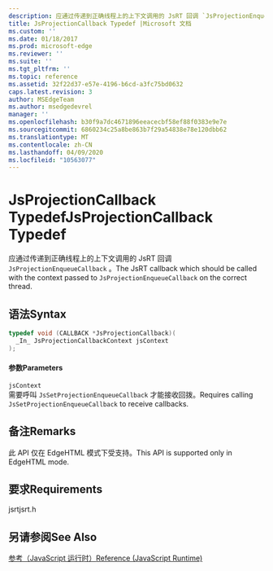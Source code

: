 ```yaml
---
description: 应通过传递到正确线程上的上下文调用的 JsRT 回调 `JsProjectionEnqueueCallback` 。
title: JsProjectionCallback Typedef |Microsoft 文档
ms.custom: ''
ms.date: 01/18/2017
ms.prod: microsoft-edge
ms.reviewer: ''
ms.suite: ''
ms.tgt_pltfrm: ''
ms.topic: reference
ms.assetid: 32f22d37-e57e-4196-b6cd-a3fc75bd0632
caps.latest.revision: 3
author: MSEdgeTeam
ms.author: msedgedevrel
manager: ''
ms.openlocfilehash: b30f9a7dc4671896eeacecbf58ef88f0383e9e7e
ms.sourcegitcommit: 6860234c25a8be863b7f29a54838e78e120dbb62
ms.translationtype: MT
ms.contentlocale: zh-CN
ms.lasthandoff: 04/09/2020
ms.locfileid: "10563077"
---
```

# <span data-ttu-id="b591a-103">JsProjectionCallback Typedef</span><span class="sxs-lookup"><span data-stu-id="b591a-103">JsProjectionCallback Typedef</span></span>
<span data-ttu-id="b591a-104">应通过传递到正确线程上的上下文调用的 JsRT 回调 `JsProjectionEnqueueCallback` 。</span><span class="sxs-lookup"><span data-stu-id="b591a-104">The JsRT callback which should be called with the context passed to `JsProjectionEnqueueCallback` on the correct thread.</span></span>  
  
## <span data-ttu-id="b591a-105">语法</span><span class="sxs-lookup"><span data-stu-id="b591a-105">Syntax</span></span>  
  
```cpp  
typedef void (CALLBACK *JsProjectionCallback)(  
  _In_ JsProjectionCallbackContext jsContext  
);  
```  
  
#### <span data-ttu-id="b591a-106">参数</span><span class="sxs-lookup"><span data-stu-id="b591a-106">Parameters</span></span>  
 `jsContext`  
 <span data-ttu-id="b591a-107">需要呼叫 `JsSetProjectionEnqueueCallback` 才能接收回拨。</span><span class="sxs-lookup"><span data-stu-id="b591a-107">Requires calling `JsSetProjectionEnqueueCallback` to receive callbacks.</span></span>  
  
## <span data-ttu-id="b591a-108">备注</span><span class="sxs-lookup"><span data-stu-id="b591a-108">Remarks</span></span>  
 <span data-ttu-id="b591a-109">此 API 仅在 EdgeHTML 模式下受支持。</span><span class="sxs-lookup"><span data-stu-id="b591a-109">This API is supported only in EdgeHTML mode.</span></span>  
  
## <span data-ttu-id="b591a-110">要求</span><span class="sxs-lookup"><span data-stu-id="b591a-110">Requirements</span></span>  
 <span data-ttu-id="b591a-111">jsrt</span><span class="sxs-lookup"><span data-stu-id="b591a-111">jsrt.h</span></span>  
  
## <span data-ttu-id="b591a-112">另请参阅</span><span class="sxs-lookup"><span data-stu-id="b591a-112">See Also</span></span>  
 [<span data-ttu-id="b591a-113">参考（JavaScript 运行时）</span><span class="sxs-lookup"><span data-stu-id="b591a-113">Reference (JavaScript Runtime)</span></span>](../chakra-hosting/reference-javascript-runtime.md)